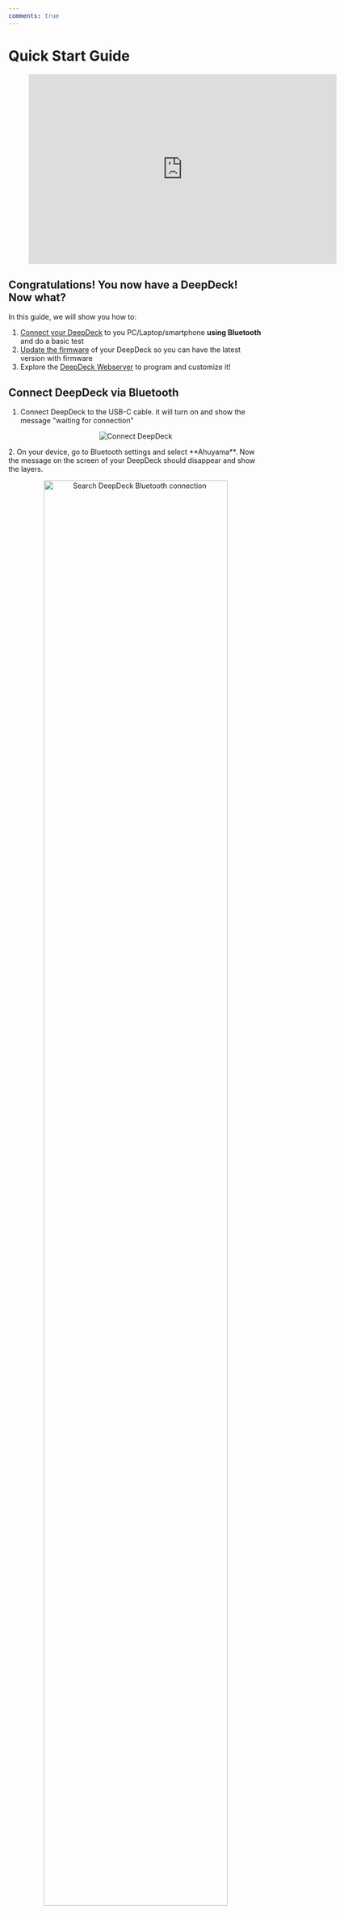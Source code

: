 ```yaml
---
comments: true
---
```


# Quick Start Guide

<figure markdown>
  <iframe width="610" height="375" src="https://www.youtube-nocookie.com/embed/WS0yqG_PsY4" title="YouTube video player" frameborder="0" allow="accelerometer; autoplay; clipboard-write; encrypted-media; gyroscope; picture-in-picture; web-share" allowfullscreen></iframe>
</figure>



## **Congratulations!** You now have a DeepDeck! Now what?

In this guide, we will show you how to:

1. [Connect your DeepDeck](#connect-deepdeck-via-bluetooth) to you PC/Laptop/smartphone **using Bluetooth** and do a basic test
1. [Update the firmware](qsg-firmware-update.md) of your DeepDeck so you can have the latest version with firmware
1. Explore the [DeepDeck Webserver](qsg-webserver.md) to program and customize it!

## Connect DeepDeck via Bluetooth

1. Connect DeepDeck to the USB-C cable. it will turn on and show the message "waiting for connection"
  <p align="center">
    <img src="https://github.com/DeepSea-Developments/DeepDeck.Ahuyama.fw/assets/5274871/55b27d12-48ca-461f-948b-dfd339eaefde?raw=true" alt="Connect DeepDeck"/>
  </p>
2. On your device, go to Bluetooth settings and select **Ahuyama**. Now the message on the screen of your DeepDeck should disappear and show the layers.
  <p align="center">
    <img src="https://github.com/DeepSea-Developments/DeepDeck.Ahuyama.fw/assets/5274871/64ecf965-aa20-495f-a333-fdb86c663273?raw=true" alt="Search DeepDeck Bluetooth connection" width="85%"/>
  </p>
3. Move the left knob and see how it lowers and rises the volume of your device!
  <p align="center">
    <img src="https://github.com/DeepSea-Developments/DeepDeck.Ahuyama.fw/assets/5274871/3a1f4be4-7675-40fe-88cf-3d0ff67a73f1?raw=true" alt="DeepDeck basic test" width="35%"/>
  </p>

Now we will go through the process of updating the firmware, and exploring the WebServer tool to program your own layers!
